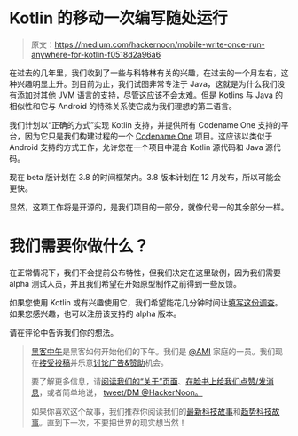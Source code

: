 # Kotlin 的移动一次编写随处运行

> 原文：<https://medium.com/hackernoon/mobile-write-once-run-anywhere-for-kotlin-f0518d2a96a6>

在过去的几年里，我们收到了一些与科特林有关的兴趣，在过去的一个月左右，这种兴趣明显上升。到目前为止，我们试图非常专注于 Java，这就是为什么我们没有添加对其他 JVM 语言的支持，尽管这应该不会太难。但是 Kotlins 与 Java 的相似性和它与 Android 的特殊关系使它成为我们理想的第二语言。

我们计划以“正确的方式”实现 Kotlin 支持，并提供所有 Codename One 支持的平台，因为它只是我们构建过程的一个 [Codename One](https://www.codenameone.com/) 项目。这应该以类似于 Android 支持的方式工作，允许您在一个项目中混合 Kotlin 源代码和 Java 源代码。

现在 beta 版计划在 3.8 的时间框架内。3.8 版本计划在 12 月发布，所以可能会更快。

显然，这项工作将是开源的，是我们项目的一部分，就像代号一的其余部分一样。

# 我们需要你做什么？

在正常情况下，我们不会提前公布特性，但我们决定在这里破例，因为我们需要 alpha 测试人员，并且我们希望在开始原型制作之前得到一些反馈。

如果您使用 Kotlin 或有兴趣使用它，我们希望能花几分钟时间让[填写这份调查](https://goo.gl/forms/rC5pAMZyDTZFuaKH3)。如果您感兴趣，也可以注册该支持的 alpha 版本。

请在评论中告诉我们你的想法。

> [黑客中午](http://bit.ly/Hackernoon)是黑客如何开始他们的下午。我们是 [@AMI](http://bit.ly/atAMIatAMI) 家庭的一员。我们现在[接受投稿](http://bit.ly/hackernoonsubmission)并乐意[讨论广告&赞助](mailto:partners@amipublications.com)机会。
> 
> 要了解更多信息，请[阅读我们的“关于”页面](https://goo.gl/4ofytp)、[在脸书上给我们点赞/发消息](http://bit.ly/HackernoonFB)，或者简单地说， [tweet/DM @HackerNoon。](https://goo.gl/k7XYbx)
> 
> 如果你喜欢这个故事，我们推荐你阅读我们的[最新科技故事](http://bit.ly/hackernoonlatestt)和[趋势科技故事](https://hackernoon.com/trending)。直到下一次，不要把世界的现实想当然！